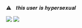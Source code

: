 
⚠︎ㅤ𝒕𝒉𝒊𝒔 𝒖𝒔𝒆𝒓 𝒊𝒔 𝒉𝒚𝒑𝒆𝒓𝒔𝒆𝒙𝒖𝒂𝒍

<img src="https://i.pinimg.com/736x/25/f6/a2/25f6a2f5f5ae407e17ba421da48dd2c5.jpg"/></div>
<img src="https://i.pinimg.com/originals/63/87/78/638778c7868e8c5c9df4232ec4f4cd69.gif"/></div>
